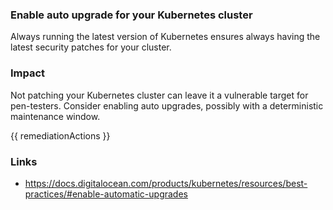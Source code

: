 ### Enable auto upgrade for your Kubernetes cluster

Always running the latest version of Kubernetes ensures always having the latest security patches for your cluster.

### Impact

Not patching your Kubernetes cluster can leave it a vulnerable target for pen-testers. Consider enabling auto upgrades, possibly with a deterministic maintenance window.

<!-- DO NOT CHANGE -->
{{ remediationActions }}

### Links
- https://docs.digitalocean.com/products/kubernetes/resources/best-practices/#enable-automatic-upgrades

